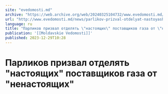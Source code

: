 ```yaml
---
site: "evedomosti.md"
archive: "https://web.archive.org/web/20240325104732/www.evedomosti.md/news/parlikov-prizval-otdelyat-nastoyashih-postavshikov-gaza-ot-n"
url: "http://www.evedomosti.md/news/parlikov-prizval-otdelyat-nastoyashih-postavshikov-gaza-ot-n"
language: ru
title: "Парликов призвал отделять \"настоящих\" поставщиков газа от \"ненастоящих\""
publication: '[[Moldavskie Vedomosti]]'
published: 2023-12-29T10:28
---
```


# Парликов призвал отделять "настоящих" поставщиков газа от "ненастоящих"

